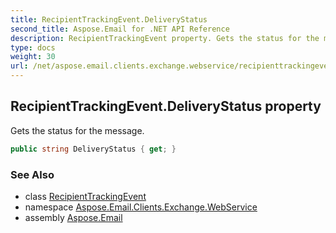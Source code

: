 ```yaml
---
title: RecipientTrackingEvent.DeliveryStatus
second_title: Aspose.Email for .NET API Reference
description: RecipientTrackingEvent property. Gets the status for the message
type: docs
weight: 30
url: /net/aspose.email.clients.exchange.webservice/recipienttrackingevent/deliverystatus/
---
```

## RecipientTrackingEvent.DeliveryStatus property

Gets the status for the message.

```csharp
public string DeliveryStatus { get; }
```

### See Also

* class [RecipientTrackingEvent](../)
* namespace [Aspose.Email.Clients.Exchange.WebService](../../recipienttrackingevent/)
* assembly [Aspose.Email](../../../)


